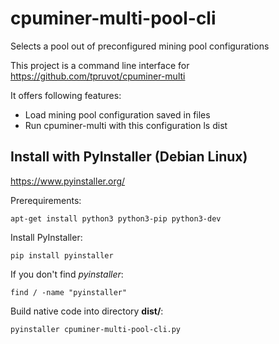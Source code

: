 # cpuminer-multi-pool-cli
Selects a pool out of preconfigured mining pool configurations

This project is a command line interface for https://github.com/tpruvot/cpuminer-multi

It offers following features:
* Load mining pool configuration saved in files
* Run cpuminer-multi with this configuration
ls dist 
## Install with PyInstaller (Debian Linux)

https://www.pyinstaller.org/

Prerequirements:
```shell script
apt-get install python3 python3-pip python3-dev
```

Install PyInstaller:
```shell script
pip install pyinstaller
```

If you don't find _pyinstaller_:
```
find / -name "pyinstaller"
```

Build native code into directory __dist/__:
```shell script
pyinstaller cpuminer-multi-pool-cli.py
```
